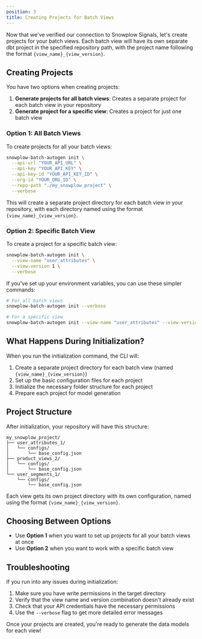 ```yaml
---
position: 3
title: Creating Projects for Batch Views
---
```


Now that we've verified our connection to Snowplow Signals, let's create projects for your batch views. Each batch view will have its own separate dbt project in the specified repository path, with the project name following the format `{view_name}_{view_version}`.

## Creating Projects

You have two options when creating projects:

1. **Generate projects for all batch views**: Creates a separate project for each batch view in your repository
2. **Generate project for a specific view**: Creates a project for just one batch view

### Option 1: All Batch Views

To create projects for all your batch views:

```bash
snowplow-batch-autogen init \
  --api-url "YOUR_API_URL" \
  --api-key "YOUR_API_KEY" \
  --api-key-id "YOUR_API_KEY_ID" \
  --org-id "YOUR_ORG_ID" \
  --repo-path "./my_snowplow_project" \
  --verbose
```

This will create a separate project directory for each batch view in your repository, with each directory named using the format `{view_name}_{view_version}`.

### Option 2: Specific Batch View

To create a project for a specific batch view:

```bash
snowplow-batch-autogen init \
  --view-name "user_attributes" \
  --view-version 1 \
  --verbose
```

If you've set up your environment variables, you can use these simpler commands:

```bash
# For all batch views
snowplow-batch-autogen init --verbose

# For a specific view
snowplow-batch-autogen init --view-name "user_attributes" --view-version 1 --verbose
```

## What Happens During Initialization?

When you run the initialization command, the CLI will:

1. Create a separate project directory for each batch view (named `{view_name}_{view_version}`)
2. Set up the basic configuration files for each project
3. Initialize the necessary folder structure for each project
4. Prepare each project for model generation

## Project Structure

After initialization, your repository will have this structure:

```
my_snowplow_project/
├── user_attributes_1/
│   └── configs/
│       └── base_config.json
├── product_views_2/
│   └── configs/
│       └── base_config.json
└── user_segments_1/
    └── configs/
        └── base_config.json
```

Each view gets its own project directory with its own configuration, named using the format `{view_name}_{view_version}`.

## Choosing Between Options

- Use **Option 1** when you want to set up projects for all your batch views at once
- Use **Option 2** when you want to work with a specific batch view

## Troubleshooting

If you run into any issues during initialization:

1. Make sure you have write permissions in the target directory
2. Verify that the view name and version combination doesn't already exist
3. Check that your API credentials have the necessary permissions
4. Use the `--verbose` flag to get more detailed error messages

Once your projects are created, you're ready to generate the data models for each view!
